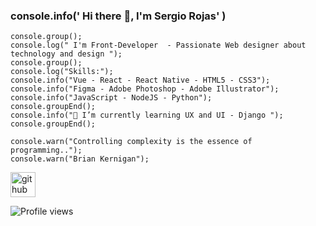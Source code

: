 ### console.info(' Hi there 👋, I'm Sergio Rojas' )

~~~
console.group();
console.log(" I'm Front-Developer  - Passionate Web designer about technology and design ");
console.group();
console.log("Skills:");
console.info("Vue - React - React Native - HTML5 - CSS3");
console.info("Figma - Adobe Photoshop - Adobe Illustrator");
console.info("JavaScript - NodeJS - Python");
console.groupEnd();
console.info("🌱 I’m currently learning UX and UI - Django ");
console.groupEnd();

console.warn("Controlling complexity is the essence of programming..");
console.warn("Brian Kernigan");
~~~

[<img src='https://cdn.jsdelivr.net/npm/simple-icons@3.0.1/icons/github.svg' alt='github' height='40'>](https://github.com/Sarl23)  

![Profile views](https://gpvc.arturio.dev/Sarl23)  
